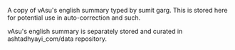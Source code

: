 A copy of vAsu's english summary typed by sumit garg. This is stored here for potential use in auto-correction and such.

vAsu's english summary is separately stored and curated in ashtadhyayi_com/data repository.